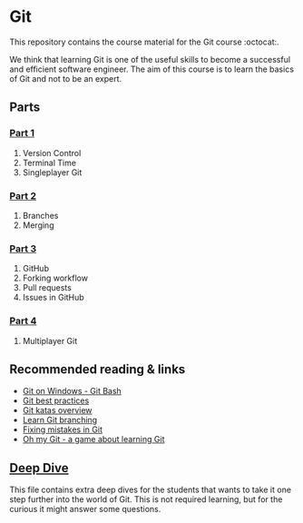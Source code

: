 # Git
This repository contains the course material for the Git course :octocat:.

We think that learning Git is one of the useful skills to become a successful and efficient software engineer. The aim of this course is to learn the basics of Git and not to be an expert.

## Parts

### [Part 1](Lecture-1.md)
1. Version Control
2. Terminal Time
3. Singleplayer Git

### [Part 2](Lecture-2.md)
1. Branches
2. Merging

### [Part 3](Lecture-3.md)
1. GitHub
2. Forking workflow
3. Pull requests
4. Issues in GitHub

### [Part 4](Lecture-4.md)
1. Multiplayer Git

## Recommended reading & links
- [Git on Windows - Git Bash](https://git-scm.com/downloads)
- [Git best practices](https://kvarak.github.io/git-best-practices/)
- [Git katas overview](https://github.com/eficode-academy/git-katas/blob/master/Overview.md)
- [Learn Git branching](https://learngitbranching.js.org/)
- [Fixing mistakes in Git](https://dangitgit.com/en)
- [Oh my Git - a game about learning Git](https://ohmygit.org/)


## [Deep Dive](Xtra-Deep-Dive.md)
This file contains extra deep dives for the students that wants to take it one step further into the world of Git. This is not required learning, but for the curious it might answer some questions.
